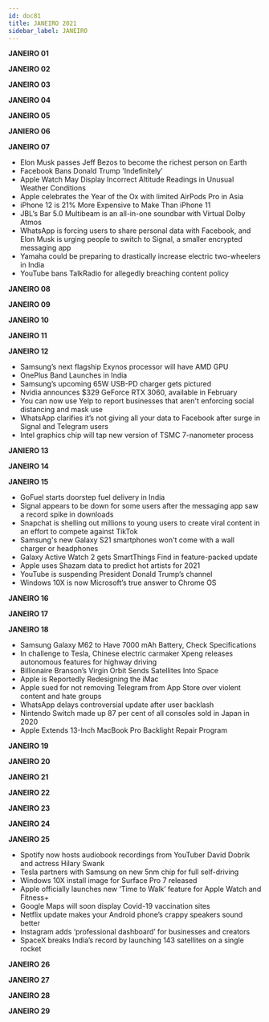 ```yaml
---
id: doc81
title: JANEIRO 2021
sidebar_label: JANEIRO
---
```


**JANEIRO 01**

**JANEIRO 02**

**JANEIRO 03**

**JANEIRO 04**

**JANEIRO 05**

**JANIERO 06**

**JANEIRO 07**

- Elon Musk passes Jeff Bezos to become the richest person on Earth
- Facebook Bans Donald Trump 'Indefinitely'
- Apple Watch May Display Incorrect Altitude Readings in Unusual Weather Conditions
- Apple celebrates the Year of the Ox with limited AirPods Pro in Asia
- iPhone 12 is 21% More Expensive to Make Than iPhone 11
- JBL’s Bar 5.0 Multibeam is an all-in-one soundbar with Virtual Dolby Atmos
- WhatsApp is forcing users to share personal data with Facebook, and Elon Musk is urging people to switch to Signal, a smaller encrypted messaging app
- Yamaha could be preparing to drastically increase electric two-wheelers in India
- YouTube bans TalkRadio for allegedly breaching content policy

**JANEIRO 08**

**JANEIRO 09**

**JANEIRO 10**

**JANEIRO 11**

**JANEIRO 12**

- Samsung’s next flagship Exynos processor will have AMD GPU
- OnePlus Band Launches in India
- Samsung’s upcoming 65W USB-PD charger gets pictured
- Nvidia announces $329 GeForce RTX 3060, available in February
- You can now use Yelp to report businesses that aren't enforcing social distancing and mask use
- WhatsApp clarifies it’s not giving all your data to Facebook after surge in Signal and Telegram users
- Intel graphics chip will tap new version of TSMC 7-nanometer process

**JANIERO 13**

**JANEIRO 14**

**JANEIRO 15**

- GoFuel starts doorstep fuel delivery in India
- Signal appears to be down for some users after the messaging app saw a record spike in downloads
- Snapchat is shelling out millions to young users to create viral content in an effort to compete against TikTok
- Samsung's new Galaxy S21 smartphones won't come with a wall charger or headphones
- Galaxy Active Watch 2 gets SmartThings Find in feature-packed update
- Apple uses Shazam data to predict hot artists for 2021
- YouTube is suspending President Donald Trump’s channel
- Windows 10X is now Microsoft’s true answer to Chrome OS

**JANEIRO 16**

**JANEIRO 17**

**JANEIRO 18**

- Samsung Galaxy M62 to Have 7000 mAh Battery, Check Specifications
- In challenge to Tesla, Chinese electric carmaker Xpeng releases autonomous features for highway driving
- Billionaire Branson’s Virgin Orbit Sends Satellites Into Space
- Apple is Reportedly Redesigning the iMac
- Apple sued for not removing Telegram from App Store over violent content and hate groups
- WhatsApp delays controversial update after user backlash
- Nintendo Switch made up 87 per cent of all consoles sold in Japan in 2020
- Apple Extends 13-Inch MacBook Pro Backlight Repair Program

**JANEIRO 19**

**JANEIRO 20**

**JANEIRO 21**

**JANEIRO 22**

**JANEIRO 23**

**JANEIRO 24**

**JANEIRO 25**

- Spotify now hosts audiobook recordings from YouTuber David Dobrik and actress Hilary Swank
- Tesla partners with Samsung on new 5nm chip for full self-driving
- Windows 10X install image for Surface Pro 7 released
- Apple officially launches new ‘Time to Walk’ feature for Apple Watch and Fitness+
- Google Maps will soon display Covid-19 vaccination sites
- Netflix update makes your Android phone’s crappy speakers sound better
- Instagram adds ‘professional dashboard’ for businesses and creators
- SpaceX breaks India’s record by launching 143 satellites on a single rocket

**JANEIRO 26**

**JANEIRO 27**

**JANEIRO 28**

**JANEIRO 29**
